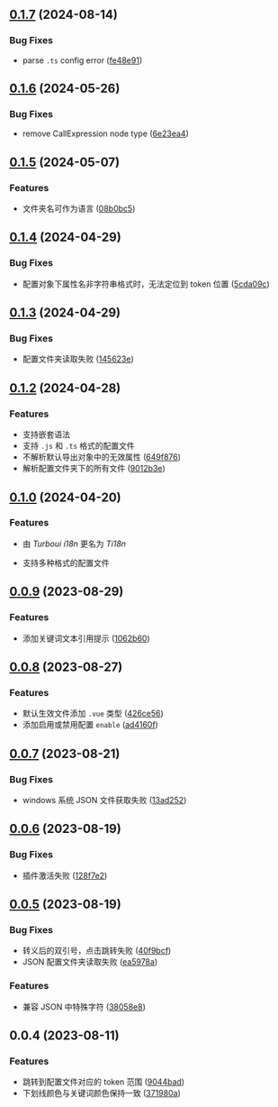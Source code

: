 ## [0.1.7](https://github.com/showlotus/Ti18n/compare/0.1.6...0.1.7) (2024-08-14)


### Bug Fixes

* parse `.ts` config error ([fe48e91](https://github.com/showlotus/Ti18n/commit/fe48e91d7f0937f4a5a5d5e9c351780ff8bb85bb))



## [0.1.6](https://github.com/showlotus/Ti18n/compare/0.1.5...0.1.6) (2024-05-26)


### Bug Fixes

* remove CallExpression node type ([6e23ea4](https://github.com/showlotus/Ti18n/commit/6e23ea4dc3540e506b524164b73ce281cbd00741))



## [0.1.5](https://github.com/showlotus/Ti18n/compare/0.1.4...0.1.5) (2024-05-07)


### Features

* 文件夹名可作为语言 ([08b0bc5](https://github.com/showlotus/Ti18n/commit/08b0bc5d5a371f58349be2ace3863c4510ff4457))



## [0.1.4](https://github.com/showlotus/Ti18n/compare/0.1.3...0.1.4) (2024-04-29)


### Bug Fixes

* 配置对象下属性名非字符串格式时，无法定位到 token 位置 ([5cda09c](https://github.com/showlotus/Ti18n/commit/5cda09cc458de240dac647aa86688529310ec2ff))



## [0.1.3](https://github.com/showlotus/Ti18n/compare/0.1.2...0.1.3) (2024-04-29)


### Bug Fixes

* 配置文件夹读取失败 ([145623e](https://github.com/showlotus/Ti18n/commit/145623eab65359acc88bbd3960a3dc5ce8b2e095))



## [0.1.2](https://github.com/showlotus/Ti18n/compare/0.1.1...0.1.2) (2024-04-28)

### Features

- 支持嵌套语法
- 支持 `.js` 和 `.ts` 格式的配置文件
- 不解析默认导出对象中的无效属性 ([649f876](https://github.com/showlotus/Ti18n/commit/649f876419e5db16b9cef9208beae4e28e994994))
- 解析配置文件夹下的所有文件 ([9012b3e](https://github.com/showlotus/Ti18n/commit/9012b3e26d2e94105b7cb7309777f0176e0c2ee8))

## [0.1.0](https://github.com/showlotus/Ti18n/compare/0.0.9...0.1.0) (2024-04-20)

### Features

- 由 _Turboui i18n_ 更名为 _Ti18n_

- 支持多种格式的配置文件

## [0.0.9](https://github.com/showlotus/Ti18n/compare/0.0.8...0.0.9) (2023-08-29)

### Features

- 添加关键词文本引用提示 ([1062b60](https://github.com/showlotus/Ti18n/commit/1062b60e2331b89e952e3eb7d54b6bf8328436a4))

## [0.0.8](https://github.com/showlotus/Ti18n/compare/0.0.7...0.0.8) (2023-08-27)

### Features

- 默认生效文件添加 `.vue` 类型 ([426ce56](https://github.com/showlotus/Ti18n/commit/426ce56326e4821553f3f9159b5d55e9e287700f))
- 添加启用或禁用配置 `enable` ([ad4160f](https://github.com/showlotus/Ti18n/commit/ad4160fc78c817eb441fbd62cb76ddd67caacf3a))

## [0.0.7](https://github.com/showlotus/Ti18n/compare/0.0.6...0.0.7) (2023-08-21)

### Bug Fixes

- windows 系统 JSON 文件获取失败 ([13ad252](https://github.com/showlotus/Ti18n/commit/13ad2528feb32191471c72f1033b21c8af9b9cbe))

## [0.0.6](https://github.com/showlotus/Ti18n/compare/0.0.5...0.0.6) (2023-08-19)

### Bug Fixes

- 插件激活失败 ([128f7e2](https://github.com/showlotus/Ti18n/commit/128f7e2cee70c76f5f81fab6a9e8f310c65e9829))

## [0.0.5](https://github.com/showlotus/Ti18n/compare/0.0.4...0.0.5) (2023-08-19)

### Bug Fixes

- 转义后的双引号，点击跳转失败 ([40f9bcf](https://github.com/showlotus/Ti18n/commit/40f9bcf887665ad87e59a68a357e5de652d49cc4))
- JSON 配置文件夹读取失败 ([ea5978a](https://github.com/showlotus/Ti18n/commit/ea5978a6e89ec20d86e55aee3b79ea7bd51b40fe))

### Features

- 兼容 JSON 中特殊字符 ([38058e8](https://github.com/showlotus/Ti18n/commit/38058e899d9075ccd3a2e6f94f2262dc5aa642f2))

## 0.0.4 (2023-08-11)

### Features

- 跳转到配置文件对应的 token 范围 ([9044bad](https://github.com/showlotus/Ti18n/commit/9044bad6c77a4bd02d7b8fcb8de5877deb5ac453))
- 下划线颜色与关键词颜色保持一致 ([371980a](https://github.com/showlotus/Ti18n/commit/371980a8739a62521cb0fafd7dfcbc16a2045526))
